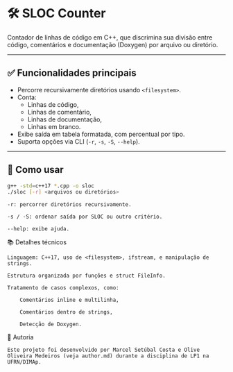 # 🛠️ SLOC Counter

Contador de linhas de código em C++, que discrimina sua divisão entre código, comentários e documentação (Doxygen) por arquivo ou diretório.

---

## ✅ Funcionalidades principais

- Percorre recursivamente diretórios usando `<filesystem>`.
- Conta:
  - Linhas de código,
  - Linhas de comentário,
  - Linhas de documentação,
  - Linhas em branco.
- Exibe saída em tabela formatada, com percentual por tipo.
- Suporta opções via CLI (`-r`, `-s`, `-S`, `--help`).

---

## 🚀 Como usar

```bash
g++ -std=c++17 *.cpp -o sloc
./sloc [-r] <arquivos ou diretórios>
```
    -r: percorrer diretórios recursivamente.

    -s / -S: ordenar saída por SLOC ou outro critério.

    --help: exibe ajuda.

📚 Detalhes técnicos

    Linguagem: C++17, uso de <filesystem>, ifstream, e manipulação de strings.

    Estrutura organizada por funções e struct FileInfo.

    Tratamento de casos complexos, como:

        Comentários inline e multilinha,

        Comentários dentro de strings,

        Detecção de Doxygen.

👥 Autoria

    Este projeto foi desenvolvido por Marcel Setúbal Costa e Olive Oliveira Medeiros (veja author.md) durante a disciplina de LP1 na UFRN/DIMAp.

